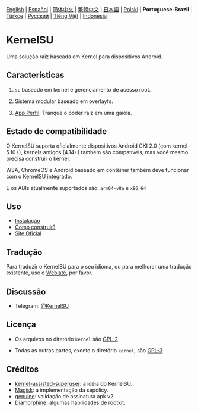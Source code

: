[English](README.md) | [Español](README_ES.md) | [简体中文](README_CN.md) | [繁體中文](README_TW.md) | [日本語](README_JP.md) | [Polski](README_PL.md) | **Portuguese-Brazil** | [Türkçe](README_TR.md) | [Русский](README_RU.md) | [Tiếng Việt](README_VI.md) | [Indonesia](README_ID.md)

# KernelSU

Uma solução raiz baseada em Kernel para dispositivos Android.

## Características

1. `su` baseado em kernel e gerenciamento de acesso root.

2. Sistema modular baseado em overlayfs.

3. [App Perfil](https://kernelsu.org/guide/app-profile.html): Tranque o poder raiz em uma gaiola.

## Estado de compatibilidade

O KernelSU suporta oficialmente dispositivos Android GKI 2.0 (com kernel 5.10+), kernels antigos (4.14+) também são compatíveis, mas você mesmo precisa construir o kernel.

WSA, ChromeOS e Android baseado em contêiner também deve funcionar com o KernelSU integrado.

E os ABIs atualmente suportados são: `arm64-v8a` e `x86_64`

## Uso
- [Instalação](https://kernelsu.org/guide/installation.html)
 - [Como construir?](https://kernelsu.org/guide/how-to-build.html)
 - [Site Oficial](https://kernelsu.org/)

## Tradução
Para traduzir o KernelSU para o seu idioma, ou para melhorar uma tradução existente, use o [Weblate](https://hosted.weblate.org/engage/kernelsu/), por favor.

## Discussão

- Telegram: [@KernelSU](https://t.me/KernelSU)

## Licença

- Os arquivos no diretório `kernel` são [GPL-2](https://www.gnu.org/licenses/old-licenses/gpl-2.0.en.html)

- Todas as outras partes, exceto o diretório `kernel`, são [GPL-3](https://www.gnu.org/licenses/gpl-3.0.html)

## Créditos

- [kernel-assisted-superuser](https://git.zx2c4.com/kernel-assisted-superuser/about/): a ideia do KernelSU.
- [Magisk](https://github.com/topjohnwu/Magisk): a implementação da sepolicy.
- [genuine](https://github.com/brevent/genuine/): validação de assinatura apk v2.
- [Diamorphine](https://github.com/m0nad/Diamorphine): algumas habilidades de rootkit.
